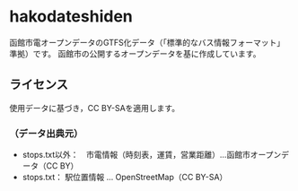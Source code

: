 # hakodateshiden
函館市電オープンデータのGTFS化データ（「標準的なバス情報フォーマット」準拠）です。
函館市の公開するオープンデータを基に作成しています。

## ライセンス
使用データに基づき，CC BY-SAを適用します。

### （データ出典元）
<ul>
<li>stops.txt以外：　市電情報（時刻表，運賃，営業距離）…函館市オープンデータ（CC BY）</li>
<li>stops.txt： 駅位置情報 … OpenStreetMap（CC BY-SA）</li>
</ul>
